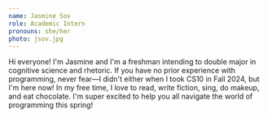 ```yaml
---
name: Jasmine Sov
role: Academic Intern
pronouns: she/her
photo: jsov.jpg
---
```

Hi everyone! I'm Jasmine and I'm a freshman intending to double major in cognitive science and rhetoric. If you have no prior experience with programming, never fear—I didn't either when I took CS10 in Fall 2024, but I'm here now! In my free time, I love to read, write fiction, sing, do makeup, and eat chocolate. I'm super excited to help you all navigate the world of programming this spring! 
